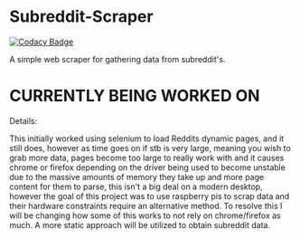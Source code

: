 # Subreddit-Scraper

[![Codacy Badge](https://api.codacy.com/project/badge/Grade/a2524ee0197c4c3e8377e8f01c3c4fde)](https://app.codacy.com/gh/Xenios91/Subreddit-Scraper?utm_source=github.com&utm_medium=referral&utm_content=Xenios91/Subreddit-Scraper&utm_campaign=Badge_Grade)

A simple web scraper for gathering data from subreddit's.

# CURRENTLY BEING WORKED ON
Details:

This initially worked using selenium to load Reddits dynamic pages, and it still does, however as time goes on if stb is very large, meaning you wish to grab more data, pages become too large to really work with and it causes chrome or firefox depending on the driver being used to become unstable due to the massive amounts of memory they take up and more page content for them to parse, this isn't a big deal on a modern desktop, however the goal of this project was to use raspberry pis to scrap data and their hardware constraints require an alternative method. To resolve this I will be changing how some of this works to not rely on chrome/firefox as much. A more static approach will be utilized to obtain subreddit data.
